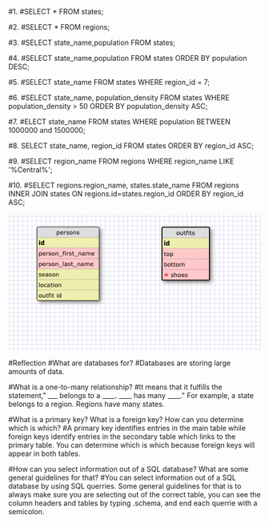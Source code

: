 #1.
#SELECT * FROM states;

#2.
#SELECT * FROM regions;

#3.
#SELECT state_name,population FROM states;

#4.
#SELECT state_name,population FROM states ORDER BY population DESC;

#5.
#SELECT state_name FROM states WHERE region_id = 7;

#6.
#SELECT state_name, population_density FROM states WHERE population_density > 50 ORDER BY population_density ASC;

#7.
#ELECT state_name FROM states WHERE population BETWEEN 1000000 and 1500000;

#8.
SELECT state_name, region_id FROM states ORDER BY region_id ASC;

#9.
#SELECT region_name FROM regions WHERE region_name LIKE '%Central%';

#10.
#SELECT regions.region_name, states.state_name FROM regions INNER JOIN states ON regions.id=states.region_id ORDER BY region_id ASC;

![schemelayout](scheme_layout.png)

#Reflection
#What are databases for?
#Databases are storing large amounts of data.

#What is a one-to-many relationship?
#It means that it fulfills the statement," ___ belongs to a ____. ____ has many ____." For example, a state belongs to a region. Regions have many states.

#What is a primary key? What is a foreign key? How can you determine which is which?
#A primary key identifies entries in the main table while foreign keys identify entries in the secondary table which links to the primary table. You can determine which is which because foreign keys will appear in both tables.

#How can you select information out of a SQL database? What are some general guidelines for that?
#You can select information out of a SQL database by using SQL querries. Some general guidelines for that is to always make sure you are selecting out of the correct table, you can see the column headers and tables by typing .schema, and end each querrie with a semicolon.

